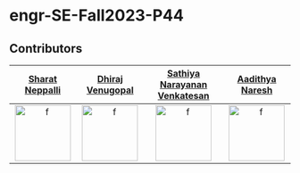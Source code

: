 # engr-SE-Fall2023-P44
## Contributors
<table>
    <thead>
        <tr>
            <th><a href="https://github.com/Sharatn7">Sharat Neppalli</a></th>     
            <th><a href="https://github.com/dhirajv2000">Dhiraj Venugopal</a></th> 
            <th><a href="https://github.com/sathiya06">Sathiya Narayanan Venkatesan</a></th>              
            <th><a href="https://github.com/aadithya-naresh">Aadithya Naresh</a></th>
        </tr>
    </thead>
    <tbody>
        <tr>
            <td align="center"><a href="https://github.com/Sharatn7"><img width="100" src="https://avatars.githubusercontent.com/Sharatn7" alt="f"></a></td>  
            <td align="center"><a href="https://github.com/dhirajv2000"><img width="100" src="https://avatars.githubusercontent.com/dhirajv2000" alt="f"></a></td>
            <td align="center"><a href="https://github.com/sathiya06"><img width="100" src="https://avatars.githubusercontent.com/sathiya06" alt="f"></a></td>
            <td align="center"><a href="https://github.com/aadithya-naresh"><img width="100" src="https://avatars.githubusercontent.com/aadithya-naresh" alt="f"></a></td>
        </tr>
    </tbody>
</table>
